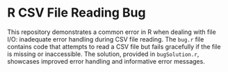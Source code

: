 # R CSV File Reading Bug
This repository demonstrates a common error in R when dealing with file I/O: inadequate error handling during CSV file reading.  The `bug.r` file contains code that attempts to read a CSV file but fails gracefully if the file is missing or inaccessible.  The solution, provided in `bugSolution.r`, showcases improved error handling and informative error messages.